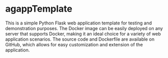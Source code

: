 # agappTemplate
This is a simple Python Flask web application template for testing and demonstration purposes. The Docker image can be easily deployed on any server that supports Docker, making it an ideal choice for a variety of web application scenarios. The source code and Dockerfile are available on GitHub, which allows for easy customization and extension of the application. 
